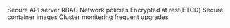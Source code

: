   Secure API server
  RBAC
  Network policies
  Encrypted at rest(ETCD)
  Secure container images
  Cluster monitering
  frequent upgrades

  
